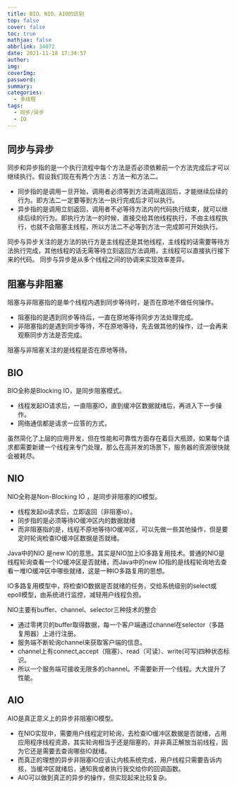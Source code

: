 ```yaml
---
title: BIO、NIO、AIO的区别
top: false
cover: false
toc: true
mathjax: false
abbrlink: 34072
date: 2021-11-18 17:34:57
author:
img:
coverImg:
password:
summary:
categories:
  - 多线程
tags:
  - 同步/异步
  - IO
---
```


## 同步与异步
同步和异步指的是一个执行流程中每个方法是否必须依赖前一个方法完成后才可以继续执行。假设我们现在有两个方法：方法一和方法二。
- 同步指的是调用一旦开始，调用者必须等到方法调用返回后，才能继续后续的行为。即方法二一定要等到方法一执行完成后才可以执行。
- 异步指的是调用立刻返回，调用者不必等待方法内的代码执行结束，就可以继续后续的行为。即执行方法一的时候，直接交给其他线程执行，不由主线程执行，也就不会阻塞主线程，所以方法二不必等到方法一完成即可开始执行。

同步与异步关注的是方法的执行方是主线程还是其他线程，主线程的话需要等待方法执行完成，其他线程的话无需等待立刻返回方法调用，主线程可以直接执行接下来的代码。
同步与异步是从多个线程之间的协调来实现效率差异。


## 阻塞与非阻塞
阻塞与非阻塞指的是单个线程内遇到同步等待时，是否在原地不做任何操作。
- 阻塞指的是遇到同步等待后，一直在原地等待同步方法处理完成。
- 非阻塞指的是遇到同步等待，不在原地等待，先去做其他的操作，过一会再来观察同步方法是否完成。

阻塞与非阻塞关注的是线程是否在原地等待。

## BIO
BIO全称是Blocking IO，是同步阻塞模式。
- 线程发起IO请求后，一直阻塞IO，直到缓冲区数据就绪后，再进入下一步操作。
- 网络通信都是请求一应答的方式，

虽然简化了上层的应用开发，但在性能和可靠性方面存在着巨大瓶颈，如果每个请求都需要新建一个线程来专门处理，那么在高并发的场景下，服务器的资源很快就会被耗尽。

## NIO
NIO全称是Non-Blocking IO ，是同步非阻塞的IO模型。
- 线程发起io请求后，立即返回（非阻塞io）。
- 同步指的是必须等待IO缓冲区内的数据就绪
- 而非阻塞指的是，线程不原地等待IO缓冲区，可以先做一些其他操作，但是要定时轮询检查IO缓冲区数据是否就绪。

Java中的NIO 是new IO的意思。其实是NIO加上IO多路复用技术。普通的NIO是线程轮询查看一个IO缓冲区是否就绪，而Java中的new IO指的是线程轮询地去查看一堆IO缓冲区中哪些就绪，这是一种IO多路复用的思想。

IO多路复用模型中，将检查IO数据是否就绪的任务，交给系统级别的select或epoll模型，由系统进行监控，减轻用户线程负担。

NIO主要有buffer、channel、selector三种技术的整合
- 通过零拷贝的buffer取得数据，每一个客户端通过channel在selector（多路复用器）上进行注册。
- 服务端不断轮询channel来获取客户端的信息。
- channel上有connect,accept（阻塞）、read（可读）、write(可写)四种状态标识。
- 所以一个服务端可接收无限多的channel。不需要新开一个线程。大大提升了性能。
## AIO
AIO是真正意义上的异步非阻塞IO模型。
- 在NIO实现中，需要用户线程定时轮询，去检查IO缓冲区数据是否就绪，占用应用程序线程资源，其实轮询相当于还是阻塞的，并非真正解放当前线程，因为它还是需要去查询哪些IO就绪。
- 而真正的理想的异步非阻塞IO应该让内核系统完成，用户线程只需要告诉内核，当缓冲区就绪后，通知我或者执行我交给你的回调函数。
- AIO可以做到真正的异步的操作，但实现起来比较复杂。



